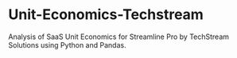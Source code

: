 # Unit-Economics-Techstream
Analysis of SaaS Unit Economics for Streamline Pro by TechStream Solutions using Python and Pandas.
